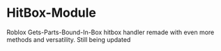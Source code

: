 # HitBox-Module
Roblox Gets-Parts-Bound-In-Box hitbox handler remade with even more methods and versatility.
Still being updated
